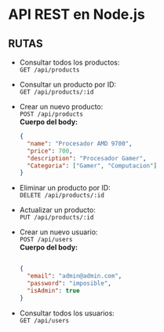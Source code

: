 # API REST en Node.js

## RUTAS

- Consultar todos los productos:  
    `GET /api/products`

- Consultar un producto por ID:  
    `GET /api/products/:id`

- Crear un nuevo producto:  
    `POST /api/products`  
  **Cuerpo del body:**

  ```json
  {
    "name": "Procesador AMD 9700",
    "price": 700,
    "description": "Procesador Gamer",
    "Categoria": ["Gamer", "Computacion"]
  }

- Eliminar un producto por ID:   
    `DELETE /api/products/:id`

- Actualizar un producto:  
    `PUT /api/products/:id`

- Crear un nuevo usuario:  
    `POST /api/users`  
  **Cuerpo del body:**

  ```json
  
  {
    "email": "admin@admin.com",
    "password": "imposible",
    "isAdmin": true
  }

- Consultar todos los usuarios:  
    `GET /api/users`